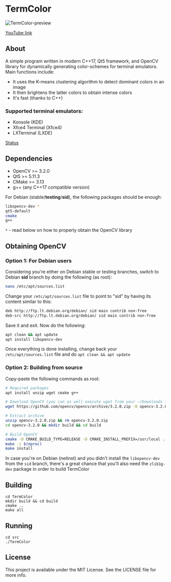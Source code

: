 # TermColor

![TermColor-preview](/img/TermColor_preview)

[YouTube link](https://youtu.be/QqSbcSTW530)

## About

A simple program written in modern C++17, Qt5 framework, and OpenCV library for dynamically generating color-schemes for terminal emulators. Main functions include:
* It uses the K-means clustering algorithm to detect dominant colors in an image
* It then brightens the latter colors to obtain intense colors
* It's fast (thanks to C++)

### Supported terminal emulators:

* Konsole (KDE)
* Xfce4 Terminal (Xfce4)
* LXTerminal (LXDE)

[Status](Status.md)

## Dependencies

* OpenCV >= 3.2.0
* Qt5 >= 5.11.3
* CMake >= 3.13
* g++ (any C++17 compatible version)

For Debian (stable/__testing__/__sid__), the following packages should be enough:

```bash
libopencv-dev *
qt5-default
cmake
g++
```

`*` - read below on how to properly obtain the OpenCV library

## Obtaining OpenCV

### Option 1: For Debian users

Considering you're either on Debian stable or testing branches, switch to Debian __sid__ branch by doing the following (as root):

```bash
nano /etc/apt/sources.list
```

Change your `/etc/apt/sources.list` file to point to "sid" by having its content similar to this:

```bash
deb http://ftp.lt.debian.org/debian/ sid main contrib non-free
deb-src http://ftp.lt.debian.org/debian/ sid main contrib non-free
```

Save it and exit. Now do the following:

```bash
apt clean && apt update
apt install libopencv-dev
```

Once everything is done installing, change back your `/etc/apt/sources.list` file and do `apt clean && apt update`


### Option 2: Building from source

Copy-paste the following commands as root:

```bash
# Required packages
apt install unzip wget cmake g++

# Download OpenCV (you can as well execute wget from your ~/Downloads foler)
wget https://github.com/opencv/opencv/archive/3.2.0.zip -O opencv-3.2.0.zip

# Extract archive
unzip opencv-3.2.0.zip && rm opencv-3.2.0.zip
cd opencv-3.2.0 && mkdir build && cd build

# Build OpenCV
cmake -D CMAKE_BUILD_TYPE=RELEASE -D CMAKE_INSTALL_PREFIX=/usr/local ..
make -j $(nproc)
make install
```

In case you're on Debian (netinst) and you didn't install the `libopencv-dev` from the `sid` branch, there's a great chance that you'll also need the `zlib1g-dev` package in order to build TermColor

## Building

``` Shell
cd TermColor
mkdir build && cd build
cmake ..
make all
```

## Running

``` Shell
cd src
./TermColor
```

## License

This project is available under the MIT License. See the LICENSE file for more info.
